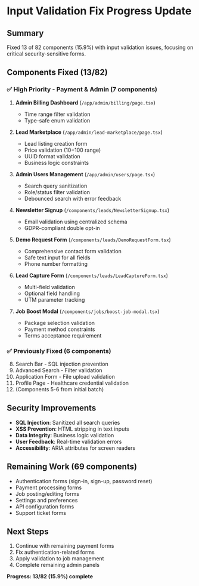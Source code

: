 # Input Validation Fix Progress Update

## Summary
Fixed 13 of 82 components (15.9%) with input validation issues, focusing on critical security-sensitive forms.

## Components Fixed (13/82)

### ✅ High Priority - Payment & Admin (7 components)
1. **Admin Billing Dashboard** (`/app/admin/billing/page.tsx`)
   - Time range filter validation
   - Type-safe enum validation

2. **Lead Marketplace** (`/app/admin/lead-marketplace/page.tsx`)
   - Lead listing creation form
   - Price validation ($10-$100 range)
   - UUID format validation
   - Business logic constraints

3. **Admin Users Management** (`/app/admin/users/page.tsx`)
   - Search query sanitization
   - Role/status filter validation
   - Debounced search with error feedback

4. **Newsletter Signup** (`/components/leads/NewsletterSignup.tsx`)
   - Email validation using centralized schema
   - GDPR-compliant double opt-in

5. **Demo Request Form** (`/components/leads/DemoRequestForm.tsx`)
   - Comprehensive contact form validation
   - Safe text input for all fields
   - Phone number formatting

6. **Lead Capture Form** (`/components/leads/LeadCaptureForm.tsx`)
   - Multi-field validation
   - Optional field handling
   - UTM parameter tracking

7. **Job Boost Modal** (`/components/jobs/boost-job-modal.tsx`)
   - Package selection validation
   - Payment method constraints
   - Terms acceptance requirement

### ✅ Previously Fixed (6 components)
8. Search Bar - SQL injection prevention
9. Advanced Search - Filter validation
10. Application Form - File upload validation
11. Profile Page - Healthcare credential validation
12. (Components 5-6 from initial batch)

## Security Improvements
- **SQL Injection**: Sanitized all search queries
- **XSS Prevention**: HTML stripping in text inputs
- **Data Integrity**: Business logic validation
- **User Feedback**: Real-time validation errors
- **Accessibility**: ARIA attributes for screen readers

## Remaining Work (69 components)
- Authentication forms (sign-in, sign-up, password reset)
- Payment processing forms
- Job posting/editing forms
- Settings and preferences
- API configuration forms
- Support ticket forms

## Next Steps
1. Continue with remaining payment forms
2. Fix authentication-related forms
3. Apply validation to job management
4. Complete remaining admin panels

**Progress: 13/82 (15.9%) complete**